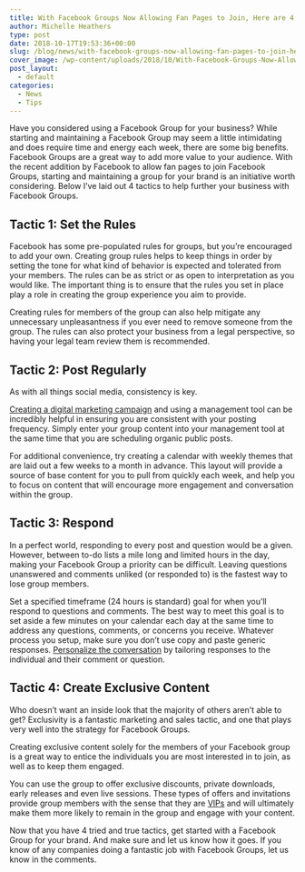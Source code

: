 ```yaml
---
title: With Facebook Groups Now Allowing Fan Pages to Join, Here are 4 Ways to Use Them to Further Your Business
author: Michelle Heathers
type: post
date: 2018-10-17T19:53:36+00:00
slug: /blog/news/with-facebook-groups-now-allowing-fan-pages-to-join-here-are-4-ways-to-use-them-to-further-your-business
cover_image: /wp-content/uploads/2018/10/With-Facebook-Groups-Now-Allowing-Fan-Pages-to-Join-Here-are-4-Ways-to-Use-Them-to-Further-Your-Business.png
post_layout:
  - default
categories:
  - News
  - Tips
---
```


<span style="font-weight: 400;">Have you considered using a Facebook Group for your business? While starting and maintaining a Facebook Group may seem a little intimidating and does require time and energy each week, there are some big benefits. Facebook Groups are a great way to add more value to your audience. With the recent addition by Facebook to allow fan pages to join Facebook Groups, starting and maintaining a group for your brand is an initiative worth considering. Below I’ve laid out 4 tactics to help further your business with Facebook Groups. </span>

## **Tactic 1: Set the Rules**

<span style="font-weight: 400;">Facebook has some pre-populated rules for groups, but you’re encouraged to add your own. Creating group rules helps to keep things in order by setting the tone for what kind of behavior is expected and tolerated from your members. The rules can be as strict or as open to interpretation as you would like. The important thing is to ensure that the rules you set in place play a role in creating the group experience you aim to provide.</span>

<span style="font-weight: 400;">Creating rules for members of the group can also help mitigate any unnecessary unpleasantness if you ever need to remove someone from the group. The rules can also protect your business from a legal perspective, so having your legal team review them is recommended.</span>

## **Tactic 2: Post Regularly**

<span style="font-weight: 400;">As with all things social media, consistency is key.</span>

[<span style="font-weight: 400;">Creating a digital marketing campaign</span>][1] <span style="font-weight: 400;">and using a management tool can be incredibly helpful in ensuring you are consistent with your posting frequency. Simply enter your group content into your management tool at the same time that you are scheduling organic public posts.</span>

<span style="font-weight: 400;">For additional convenience, try creating a calendar with weekly themes that are laid out a few weeks to a month in advance. This layout will provide a source of base content for you to pull from quickly each week, and help you to focus on content that will encourage more engagement and conversation within the group.</span>

## **Tactic 3: Respond**

<span style="font-weight: 400;">In a perfect world, responding to every post and question would be a given. However, between to-do lists a mile long and limited hours in the day, making your Facebook Group a priority can be difficult. Leaving questions unanswered and comments unliked (or responded to) is the fastest way to lose group members. </span>

<span style="font-weight: 400;">Set a specified timeframe (24 hours is standard) goal for when you’ll respond to questions and comments. The best way to meet this goal is to set aside a few minutes on your calendar each day at the same time to address any questions, comments, or concerns you receive. Whatever process you setup, make sure you don’t use copy and paste generic responses. </span>[<span style="font-weight: 400;">Personalize the conversation</span>][2] <span style="font-weight: 400;">by tailoring responses to the individual and their comment or question.</span>

## **Tactic 4: Create Exclusive Content**

<span style="font-weight: 400;">Who doesn’t want an inside look that the majority of others aren’t able to get? Exclusivity is a fantastic marketing and sales tactic, and one that plays very well into the strategy for Facebook Groups.</span>

<span style="font-weight: 400;">Creating exclusive content solely for the members of your Facebook group is a great way to entice the individuals you are most interested in to join, as well as to keep them engaged.</span>

<span style="font-weight: 400;">You can use the group to offer exclusive discounts, private downloads, early releases and even live sessions. These types of offers and invitations provide group members with the sense that they are </span>[<span style="font-weight: 400;">VIPs</span>][3] <span style="font-weight: 400;">and will ultimately make them more likely to remain in the group and engage with your content. </span>

<span style="font-weight: 400;">Now that you have 4 tried and true tactics, get started with a Facebook Group for your brand. And make sure and let us know how it goes. If you know of any companies doing a fantastic job with Facebook Groups, let us know in the comments.</span>

[1]: /blog/social-media/7-step-checklist-for-running-your-next-social-media-marketing-campaign
[2]: /blog/social-media-tips/why-you-should-stop-thinking-of-social-media-as-marketing
[3]: /blog/social-media/5-lessons-marketers-can-learn-from-taylor-swift
